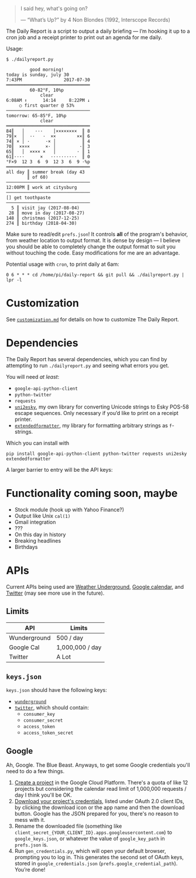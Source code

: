 > I said hey, what's going on?
>
> — “What’s Up?” by 4 Non Blondes (1992, Interscope Records)

The Daily Report is a script to output a daily briefing — I’m hooking it up
to a cron job and a receipt printer to print out an agenda for me daily.

Usage:

    $ ./dailyreport.py

             good morning!
    today is sunday, july 30
    7:43PM                2017-07-30
    ════════════════════════════════
             60-82°F, 10%p
                 clear
    6:08AM ↑      14:14     8:22PM ↓
         ○ first quarter @ 53%
    ────────────────────────────────
    tomorrow: 65-85°F, 10%p
                 clear
    ════════════════════════════════
    84║   │    ···    │××××××××  ║ 8
    79║×  │  ··   ·  ××        ××║ 6
    74║ × │ ·      ·× │          ║ 4
    70║  ××¤×      ×· │         ·║ 3
    65║   │  ×××× ×   │        · ║ 1
    61║····      ×   ··········  ║ 0
    °F×9  12 3  6  9  12 3  6  9 ·%p
    ════════════════════════════════
    all day ║ summer break (day 43
            ║ of 60)
    ────────────────────────────────
    12:00PM ║ work at citysburg
    ────────────────────────────────
    [] get toothpaste
    ────────────────────────────────
      5 ║ visit jay (2017-08-04)
     28 ║ move in day (2017-08-27)
    148 ║ christmas (2017-12-25)
    274 ║ birthday (2018-04-30)


Make sure to read/edit `prefs.json`! It controls **all** of the program's
behavior, from weather location to output format. It is dense by design — I
believe you should be able to completely change the output format to suit you
without touching the code. Easy modifications for me are an advantage.

Potential usage with `cron`, to print daily at 6am:

    0 6 * * * cd /home/pi/daily-report && git pull && ./dailyreport.py | lpr -l

# Customization

See [`customization.md`][cust] for details on how to customize The Daily Report.

# Dependencies

The Daily Report has several dependencies, which you can find by attempting to
run `./dailyreport.py` and seeing what errors you get.

You will need *at least*:

* `google-api-python-client`
* `python-twitter`
* `requests`
* [`uni2esky`][uni2esky], my own library for converting Unicode strings to Esky
  POS-58 escape sequences. Only necessary if you’d like to print on a receipt
  printer.
* [`extendedformatter`][extformat], my library for formatting arbitrary strings
  as `f`-strings.

Which you can install with

    pip install google-api-python-client python-twitter requests uni2esky extendedformatter

A larger barrier to entry will be the API keys:

# Functionality coming soon, maybe

* Stock module (hook up with Yahoo Finance?)
* Output like Unix `cal(1)`
* Gmail integration
* ???
* On this day in history
* Breaking headlines
* Birthdays

# APIs

Current APIs being used are [Weather Underground][wunderground], [Google
calendar][gcal], and [Twitter][twitter] (may see more use in the future).

## Limits

API          |Limits
-------------|---------------
Wunderground |500 / day
Google Cal   |1,000,000 / day
Twitter      |A Lot

## `keys.json`

`keys.json` should have the following keys:

* [`wunderground`][wunderground]
* [`twitter`][twitter], which should contain:
    * `consumer_key`
    * `consumer_secret`
    * `access_token`
    * `access_token_secret`

## Google

Ah, Google. The Blue Beast. Anyways, to get some Google credentials you'll need
to do a few things.

1. [Create a project][proj] in the Google Cloud Platform. There's a quota of
   like 12 projects but considering the calendar read limit of 1,000,000
   requests / day I think you'll be OK.
2. [Download your project's credentials][creds], listed under OAuth 2.0 client
   IDs, by clicking the download icon or the app name and then the download
   button. Google has the JSON prepared for you, there's no reason to mess with
   it.
3. Rename the downloaded file (something like
   `client_secret_{YOUR_CLIENT_ID}.apps.googleusercontent.com`) to
   `google_keys.json`, or whatever the value of `google_key_path` in
   `prefs.json` is.
4. Run `gen_credentials.py`, which will open your default browser, prompting
   you to log in. This generates the second set of OAuth keys, stored in
   `google_credentials.json` (`prefs.google_credential_path`). You’re done!

[wunderground]: https://www.wunderground.com/weather/api
[twitter]: https://apps.twitter.com/app/new
[gcal]: https://console.cloud.google.com/apis/dashboard
[creds]: https://console.cloud.google.com/apis/credentials
[proj]: https://console.cloud.google.com/projectcreate
[uni2esky]: https://pypi.python.org/pypi/uni2esky
[fmt-strings]: https://docs.python.org/3/library/string.html#format-string-syntax
[iso8601]: https://en.m.wikipedia.org/wiki/ISO_8601
[strftime]: https://docs.python.org/3/library/datetime.html#strftime-strptime-behavior
[cust]: ./customization.md
[extformat]: https://github.com/9999years/extendedformatter
